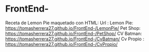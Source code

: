 # FrontEnd-
Receta de Lemon Pie maquetado con HTML:
Url : 
Lemon Pie:  https://tomasherrera27.github.io/FrontEnd-/LemonPie/
Pet Shop:   https://tomasherrera27.github.io/FrontEnd-/PetShop/ 
CV Batman: https://tomasherrera27.github.io/FrontEnd-/CvBatman/
Cv Propio : https://tomasherrera27.github.io/FrontEnd-/CvPropio/
